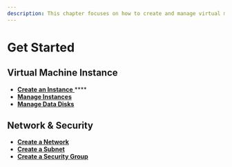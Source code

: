 ```yaml
---
description: This chapter focuses on how to create and manage virtual machines.
---
```


# Get Started

## Virtual Machine Instance

* [**Create an Instance** ](virtual-machine-instance/create-an-instance.md) ****&#x20;
* ****[**Manage Instances**](virtual-machine-instance/manage-instances.md)****
* ****[**Manage Data Disks**](virtual-machine-instance/manage-data-disks.md)****

## Network & Security

* ****[**Create a Network**](network-and-security/create-a-network.md)****
* ****[**Create a Subnet**](network-and-security/create-a-subnet.md)****
* ****[**Create a Security Group**](network-and-security/create-a-security-group.md)****

